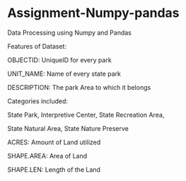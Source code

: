 # Assignment-Numpy-pandas

Data Processing using Numpy and Pandas

Features of Dataset:

OBJECTID: UniqueID for every park 

UNIT_NAME: Name of every state park 

DESCRIPTION: The park Area to which it belongs

Categories included:

  State Park, Interpretive Center, State Recreation Area,
 
  State Natural Area, State Nature Preserve

ACRES: Amount of Land utilized

SHAPE.AREA: Area of Land

SHAPE.LEN: Length of the Land
